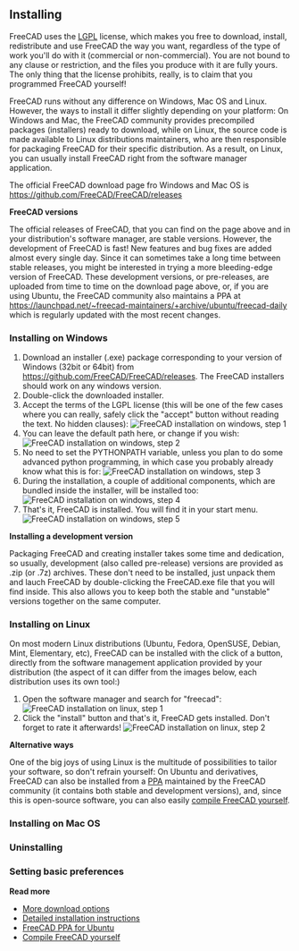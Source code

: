 ## Installing

FreeCAD uses the [LGPL](https://en.wikipedia.org/wiki/GNU_Lesser_General_Public_License) license, which makes 
you free to download, install, redistribute and use FreeCAD the way you want, regardless of the type of work 
you'll do with it (commercial or non-commercial). You are not bound to any clause or restriction, and the files
you produce with it are fully yours. The only thing that the license prohibits, really, is to claim that you 
programmed FreeCAD yourself!

FreeCAD runs without any difference on Windows, Mac OS and Linux. However, the ways to install it differ slightly
depending on your platform: On Windows and Mac, the FreeCAD community provides precompiled packages
(installers) ready to download, while on Linux, the source code is made available to Linux distributions
maintainers, who are then responsible for packaging FreeCAD for their specific distribution. As a result,
on Linux, you can usually install FreeCAD right from the software manager application.

The official FreeCAD download page fro Windows and Mac OS is https://github.com/FreeCAD/FreeCAD/releases

**FreeCAD versions**

The official releases of FreeCAD, that you can find on the page above and in your distribution's software
manager, are stable versions. However, the development of FreeCAD is fast! New features and bug fixes
are added almost every single day. Since it can sometimes take a long time between stable releases, you might
be interested in trying a more bleeding-edge version of FreeCAD. These development versions, or pre-releases,
are uploaded from time to time on the download page above, or, if you are using Ubuntu, the FreeCAD community
also maintains a PPA at https://launchpad.net/~freecad-maintainers/+archive/ubuntu/freecad-daily which is 
regularly updated with the most recent changes.

### Installing on Windows

1. Download an installer (.exe) package corresponding to your version of Windows (32bit or 64bit) from  https://github.com/FreeCAD/FreeCAD/releases. The FreeCAD installers should work on any windows version.
2. Double-click the downloaded installer.
3. Accept the terms of the LGPL license (this will be one of the few cases where you can really, safely click the "accept" button without reading the text. No hidden clauses):
![FreeCAD installation on windows, step 1](http://www.freecadweb.org/wiki/images/0/05/Freecad-windows-install-01.jpg)
4. You can leave the default path here, or change if you wish:
![FreeCAD installation on windows, step 2](http://www.freecadweb.org/wiki/images/7/73/Freecad-windows-install-02.jpg)
5. No need to set the PYTHONPATH variable, unless you plan to do some advanced python programming, in which case you probably already know what this is for:
![FreeCAD installation on windows, step 3](http://www.freecadweb.org/wiki/images/1/1b/Freecad-windows-install-03.jpg)
6. During the installation, a couple of additional components, which are bundled inside the installer, will be installed too:
![FreeCAD installation on windows, step 4](http://www.freecadweb.org/wiki/images/5/53/Freecad-windows-install-04.jpg)
7. That's it, FreeCAD is installed. You will find it in your start menu.
![FreeCAD installation on windows, step 5](http://www.freecadweb.org/wiki/images/0/0b/Freecad-windows-install-05.jpg)

**Installing a development version**

Packaging FreeCAD and creating installer takes some time and dedication, so usually, development (also called 
pre-release) versions are provided as .zip (or .7z) archives. These don't need to be installed, just unpack
them and lauch FreeCAD by double-clicking the FreeCAD.exe file that you will find inside. This also allows you to
keep both the stable and "unstable" versions together on the same computer.

### Installing on Linux

On most modern Linux distributions (Ubuntu, Fedora, OpenSUSE, Debian, Mint, Elementary, etc), FreeCAD can be installed
with the click of a button, directly from the software management application provided by your distribution (the
aspect of it can differ from the images below, each distribution uses its own tool:)

1. Open the software manager and search for "freecad":
![FreeCAD installation on linux, step 1](http://www.freecadweb.org/wiki/images/4/4e/Freecad-linux-install-01.jpg)
2. Click the "install" button and that's it, FreeCAD gets installed. Don't forget to rate it afterwards!
![FreeCAD installation on linux, step 2](http://www.freecadweb.org/wiki/images/6/6f/Freecad-linux-install-02.jpg)

**Alternative ways**

One of the big joys of using Linux is the multitude of possibilities to tailor your software, so don't refrain
yourself: On Ubuntu and derivatives, FreeCAD can also be installed from a 
[PPA](https://launchpad.net/~freecad-maintainers) maintained by the FreeCAD
community (it contains both stable and development versions), and, since this is open-source software, you
can also easily [compile FreeCAD yourself](http://www.freecadweb.org/wiki/index.php?title=Compiling).

### Installing on  Mac OS

### Uninstalling

### Setting basic preferences

**Read more**

* [More download options](http://www.freecadweb.org/wiki/index.php?title=Download)
* [Detailed installation instructions](http://www.freecadweb.org/wiki/index.php?title=Installing)
* [FreeCAD PPA for Ubuntu](https://launchpad.net/~freecad-maintainers)
* [Compile FreeCAD yourself](http://www.freecadweb.org/wiki/index.php?title=Compiling)
